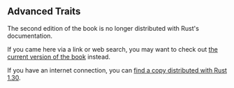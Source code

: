 ## Advanced Traits

The second edition of the book is no longer distributed with Rust's documentation.

If you came here via a link or web search, you may want to check out [the current version of the book](../ch19-03-advanced-traits.html) instead.

If you have an internet connection, you can [find a copy distributed with Rust 1.30](https://doc.rust-lang.org/1.30.0/book/second-edition/ch19-03-advanced-traits.html).